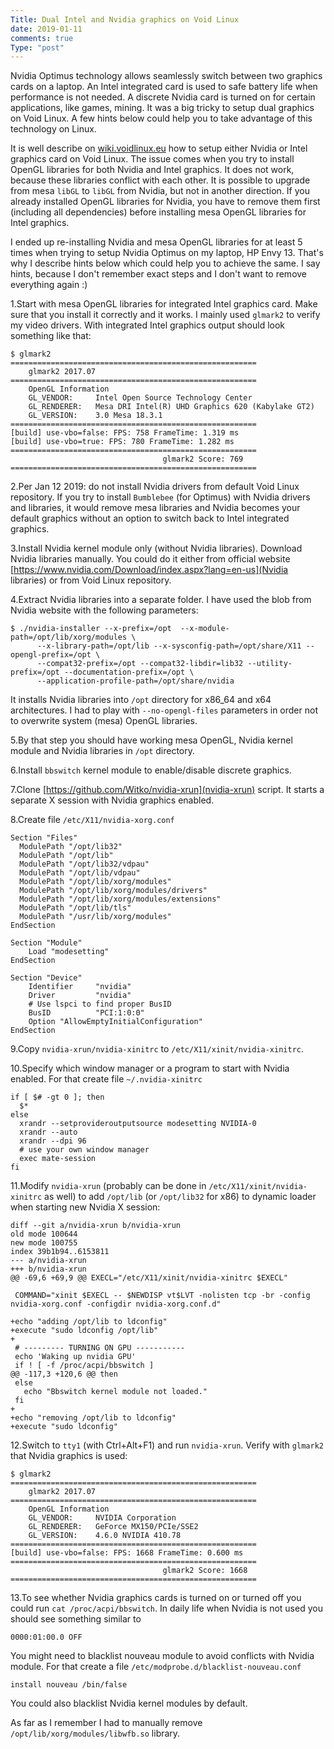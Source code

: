 ```yaml
---
Title: Dual Intel and Nvidia graphics on Void Linux
date: 2019-01-11
comments: true
Type: "post"
---
```


Nvidia Optimus technology allows seamlessly switch between two graphics cards on a laptop.
An Intel integrated card is used to safe battery life when performance is not needed.
A discrete Nvidia card is turned on for certain applications, like games, mining.
It was a big tricky to setup dual graphics on Void Linux. A few hints below could help you to take advantage
of this technology on Linux.

<!--more-->

It is well describe on [wiki.voidlinux.eu](wiki.voidlinux.eu) how to setup either Nvidia or Intel graphics card on Void Linux.
The issue comes when you try to install OpenGL libraries for both Nvidia and Intel graphics. It does not work, because
these libraries conflict with each other. It is possible to upgrade from mesa `libGL` to `libGL` from Nvidia,
but not in another direction.  If you already installed OpenGL libraries for Nvidia, you have to remove them first (including
all dependencies) before installing mesa OpenGL libraries for Intel graphics.

I ended up re-installing Nvidia and mesa OpenGL libraries for at least 5 times when trying to setup Nvidia Optimus on my laptop,
HP Envy 13. That's why I describe hints below which could help you to achieve the same. I say hints, because
I don't remember exact steps and I don't want to remove everything again :)

1.Start with mesa OpenGL libraries for integrated Intel graphics card. Make sure that you install it correctly and it works. I mainly
used `glmark2` to verify my video drivers. With integrated Intel graphics output should look something like that:

```
$ glmark2
=======================================================
    glmark2 2017.07
=======================================================
    OpenGL Information
    GL_VENDOR:     Intel Open Source Technology Center
    GL_RENDERER:   Mesa DRI Intel(R) UHD Graphics 620 (Kabylake GT2) 
    GL_VERSION:    3.0 Mesa 18.3.1
=======================================================
[build] use-vbo=false: FPS: 758 FrameTime: 1.319 ms
[build] use-vbo=true: FPS: 780 FrameTime: 1.282 ms
=======================================================
                                  glmark2 Score: 769 
=======================================================
```

2.Per Jan 12 2019: do not install Nvidia drivers from default Void Linux repository.
If you try to install `Bumblebee` (for Optimus) with Nvidia drivers and libraries, it would remove mesa libraries and Nvidia becomes your
default graphics without an option to switch back to Intel integrated graphics.

3.Install Nvidia kernel module only (without Nvidia libraries). Download Nvidia libraries manually.
You could do it either from official website [https://www.nvidia.com/Download/index.aspx?lang=en-us](Nvidia libraries) or from Void Linux repository.

4.Extract Nvidia libraries into a separate folder.
I have used the blob from Nvidia website with the following parameters:

```
$ ./nvidia-installer --x-prefix=/opt  --x-module-path=/opt/lib/xorg/modules \
      --x-library-path=/opt/lib --x-sysconfig-path=/opt/share/X11 --opengl-prefix=/opt \
      --compat32-prefix=/opt --compat32-libdir=lib32 --utility-prefix=/opt --documentation-prefix=/opt \
      --application-profile-path=/opt/share/nvidia
```

It installs Nvidia libraries into `/opt` directory for x86_64 and x64 architectures.
I had to play with `--no-opengl-files` parameters in order not to overwrite system (mesa) OpenGL libraries.

5.By that step you should have working mesa OpenGL, Nvidia kernel module and Nvidia libraries in `/opt` directory.

6.Install `bbswitch` kernel module to enable/disable discrete graphics.

7.Clone [https://github.com/Witko/nvidia-xrun](nvidia-xrun) script. It starts a separate X session with Nvidia graphics enabled.

8.Create file `/etc/X11/nvidia-xorg.conf`

```
Section "Files"
  ModulePath "/opt/lib32"
  ModulePath "/opt/lib"
  ModulePath "/opt/lib32/vdpau"
  ModulePath "/opt/lib/vdpau"
  ModulePath "/opt/lib/xorg/modules"
  ModulePath "/opt/lib/xorg/modules/drivers"
  ModulePath "/opt/lib/xorg/modules/extensions"
  ModulePath "/opt/lib/tls"
  ModulePath "/usr/lib/xorg/modules"
EndSection

Section "Module"
    Load "modesetting"
EndSection

Section "Device"
    Identifier     "nvidia"
    Driver         "nvidia"
    # Use lspci to find proper BusID
    BusID          "PCI:1:0:0"
    Option "AllowEmptyInitialConfiguration"
EndSection
``` 

9.Copy `nvidia-xrun/nvidia-xinitrc` to `/etc/X11/xinit/nvidia-xinitrc`.

10.Specify which window manager or a program to start with Nvidia enabled. For that create file `~/.nvidia-xinitrc`

```
if [ $# -gt 0 ]; then
  $*
else
  xrandr --setprovideroutputsource modesetting NVIDIA-0
  xrandr --auto
  xrandr --dpi 96
  # use your own window manager
  exec mate-session
fi
```

11.Modify `nvidia-xrun` (probably can be done in `/etc/X11/xinit/nvidia-xinitrc` as well) to add `/opt/lib` (or `/opt/lib32` for x86)
to dynamic loader when starting new Nvidia X session:

```
diff --git a/nvidia-xrun b/nvidia-xrun
old mode 100644
new mode 100755
index 39b1b94..6153811
--- a/nvidia-xrun
+++ b/nvidia-xrun
@@ -69,6 +69,9 @@ EXECL="/etc/X11/xinit/nvidia-xinitrc $EXECL"
 
 COMMAND="xinit $EXECL -- $NEWDISP vt$LVT -nolisten tcp -br -config nvidia-xorg.conf -configdir nvidia-xorg.conf.d"
 
+echo "adding /opt/lib to ldconfig"
+execute "sudo ldconfig /opt/lib"
+
 # --------- TURNING ON GPU -----------
 echo 'Waking up nvidia GPU'
 if ! [ -f /proc/acpi/bbswitch ] 
@@ -117,3 +120,6 @@ then
 else
   echo "Bbswitch kernel module not loaded."
 fi
+
+echo "removing /opt/lib to ldconfig"
+execute "sudo ldconfig"
```

12.Switch to `tty1` (with Ctrl+Alt+F1) and run `nvidia-xrun`. Verify with `glmark2` that Nvidia graphics is used:

```
$ glmark2
=======================================================
    glmark2 2017.07
=======================================================
    OpenGL Information
    GL_VENDOR:     NVIDIA Corporation
    GL_RENDERER:   GeForce MX150/PCIe/SSE2
    GL_VERSION:    4.6.0 NVIDIA 410.78
=======================================================
[build] use-vbo=false: FPS: 1668 FrameTime: 0.600 ms
=======================================================
                                  glmark2 Score: 1668 
=======================================================
```

13.To see whether Nvidia graphics cards is turned on or turned off you could run `cat /proc/acpi/bbswitch`.
In daily life when Nvidia is not used you should see something similar to

```
0000:01:00.0 OFF
```

You might need to blacklist nouveau module to avoid conflicts with Nvidia module.
For that create a file `/etc/modprobe.d/blacklist-nouveau.conf`

```
install nouveau /bin/false
```

You could also blacklist Nvidia kernel modules by default.

As far as I remember I had to manually remove `/opt/lib/xorg/modules/libwfb.so` library.
